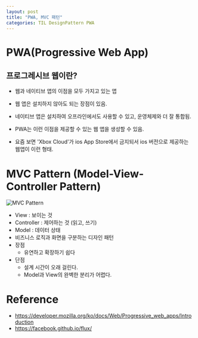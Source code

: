 ```yaml
---
layout: post
title: "PWA, MVC 패턴"
categories: TIL DesignPattern PWA
---
```


# PWA(Progressive Web App)

## 프로그레시브 웹이란?

- 웹과 네이티브 앱의 이점을 모두 가지고 있는 앱
- 웹 앱은 설치하지 않아도 되는 장점이 있음.
- 네이티브 앱은 설치하여 오프라인에서도 사용할 수 있고, 운영체제와 더 잘 통합됨.
- PWA는 이런 이점을 제공할 수 있는 웹 앱을 생성할 수 있음.

- 요즘 보면 'Xbox Cloud'가 ios App Store에서 금지되서 ios 버전으로 제공하는 웹앱이 이런 형태.

# MVC Pattern (Model-View-Controller Pattern)

![MVC Pattern](../asset/img/../../assets/img/post/20220311/mvc.png)

- View : 보이는 것
- Controller : 제어하는 것 (읽고, 쓰기)
- Model : 데이터 상태
- 비즈니스 로직과 화면을 구분하는 디자인 패턴
- 장점
  - 유연하고 확장하기 쉽다
- 단점
  - 설계 시간이 오래 걸린다.
  - Model과 View의 완벽한 분리가 어렵다.

# Reference

- https://developer.mozilla.org/ko/docs/Web/Progressive_web_apps/Introduction
- https://facebook.github.io/flux/
